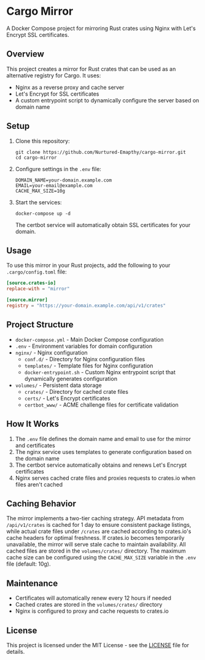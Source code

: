 # Cargo Mirror

A Docker Compose project for mirroring Rust crates using Nginx with Let's Encrypt SSL certificates.

## Overview

This project creates a mirror for Rust crates that can be used as an alternative registry for Cargo. It uses:

- Nginx as a reverse proxy and cache server
- Let's Encrypt for SSL certificates
- A custom entrypoint script to dynamically configure the server based on domain name

## Setup

1. Clone this repository:
   ```
   git clone https://github.com/Nurtured-Emapthy/cargo-mirror.git
   cd cargo-mirror
   ```

2. Configure settings in the `.env` file:
   ```
   DOMAIN_NAME=your-domain.example.com
   EMAIL=your-email@example.com
   CACHE_MAX_SIZE=10g
   ```

3. Start the services:
   ```
   docker-compose up -d
   ```

   The certbot service will automatically obtain SSL certificates for your domain.

## Usage

To use this mirror in your Rust projects, add the following to your `.cargo/config.toml` file:

```toml
[source.crates-io]
replace-with = "mirror"

[source.mirror]
registry = "https://your-domain.example.com/api/v1/crates"
```

## Project Structure

- `docker-compose.yml` - Main Docker Compose configuration
- `.env` - Environment variables for domain configuration
- `nginx/` - Nginx configuration
  - `conf.d/` - Directory for Nginx configuration files
  - `templates/` - Template files for Nginx configuration
  - `docker-entrypoint.sh` - Custom Nginx entrypoint script that dynamically generates configuration
- `volumes/` - Persistent data storage
  - `crates/` - Directory for cached crate files
  - `certs/` - Let's Encrypt certificates
  - `certbot_www/` - ACME challenge files for certificate validation

## How It Works

1. The `.env` file defines the domain name and email to use for the mirror and certificates
2. The nginx service uses templates to generate configuration based on the domain name
3. The certbot service automatically obtains and renews Let's Encrypt certificates
4. Nginx serves cached crate files and proxies requests to crates.io when files aren't cached

## Caching Behavior

The mirror implements a two-tier caching strategy. API metadata from `/api/v1/crates` is cached for 1 day to ensure consistent package listings, while actual crate files under `/crates` are cached according to crates.io's cache headers for optimal freshness. If crates.io becomes temporarily unavailable, the mirror will serve stale cache to maintain availability. All cached files are stored in the `volumes/crates/` directory. The maximum cache size can be configured using the `CACHE_MAX_SIZE` variable in the `.env` file (default: 10g).

## Maintenance

- Certificates will automatically renew every 12 hours if needed
- Cached crates are stored in the `volumes/crates/` directory
- Nginx is configured to proxy and cache requests to crates.io

## License

This project is licensed under the MIT License - see the [LICENSE](LICENSE) file for details.